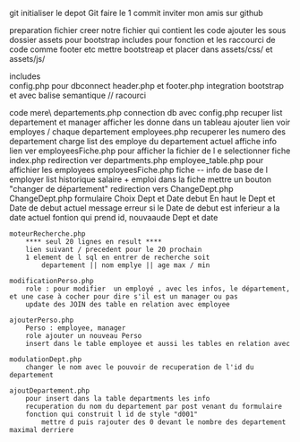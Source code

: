 git
    initialiser le depot Git
    faire le 1 commit 
    inviter mon amis sur github
    
preparation fichier
    creer notre fichier qui contient les code 
    ajouter les sous dossier 
        assets pour bootstrap 
        includes pour fonction et les raccourci de code comme footer etc 
        mettre bootstreap et placer dans assets/css/ et assets/js/

includes\
    config.php
        pour dbconnect
    header.php et footer.php
        integration bootstrap et avec balise semantique // racourci

code mere\ 
    departements.php 
        connection db avec config.php
        recuper list departement et manager
        afficher les donne dans un tableau
        ajouter lien voir employes / chaque departement 
    employees.php 
        recuperer les numero des departement 
        charge list des employe du departement actuel
        affiche info 
        lien ver employeesFiche.php pour afficher la fichier de l e 
         selectionner fiche 
    index.php
        redirection ver departments.php
    employee_table.php 
        pour affichier les employees
    employeesFiche.php
        fiche -- info de base de l employer 
        list historique salaire + emploi dans la fiche
        mettre un bouton "changer de département" redirection vers ChangeDept.php
    ChangeDept.php
        formulaire Choix Dept et Date debut
        En haut le Dept et Date de debut actuel 
        message erreur si le Date de debut est inferieur a la date actuel
        fontion qui prend id, nouvaaude Dept et date

    moteurRecherche.php
        **** seul 20 lignes en result ****
        lien suivant / precedent pour le 20 prochain
        1 element de l sql en entrer de recherche soit 
            departement || nom emplye || age max / min

    modificationPerso.php
        role : pour modifier  un employé , avec les infos, le département, et une case à cocher pour dire s'il est un manager ou pas
        update des JOIN des table en relation avec employee 

    ajouterPerso.php
        Perso : employee, manager
        role ajouter un nouveau Perso
        insert dans le table employee et aussi les tables en relation avec 

    modulationDept.php
        changer le nom avec le pouvoir de recuperation de l'id du departement 

    ajoutDepartement.php
        pour insert dans la table departments les info
        recuperation du nom du departement par post venant du formulaire
        fonction qui construit l id de style "d001" 
            mettre d puis rajouter des 0 devant le nombre des departement maximal derriere 


        


